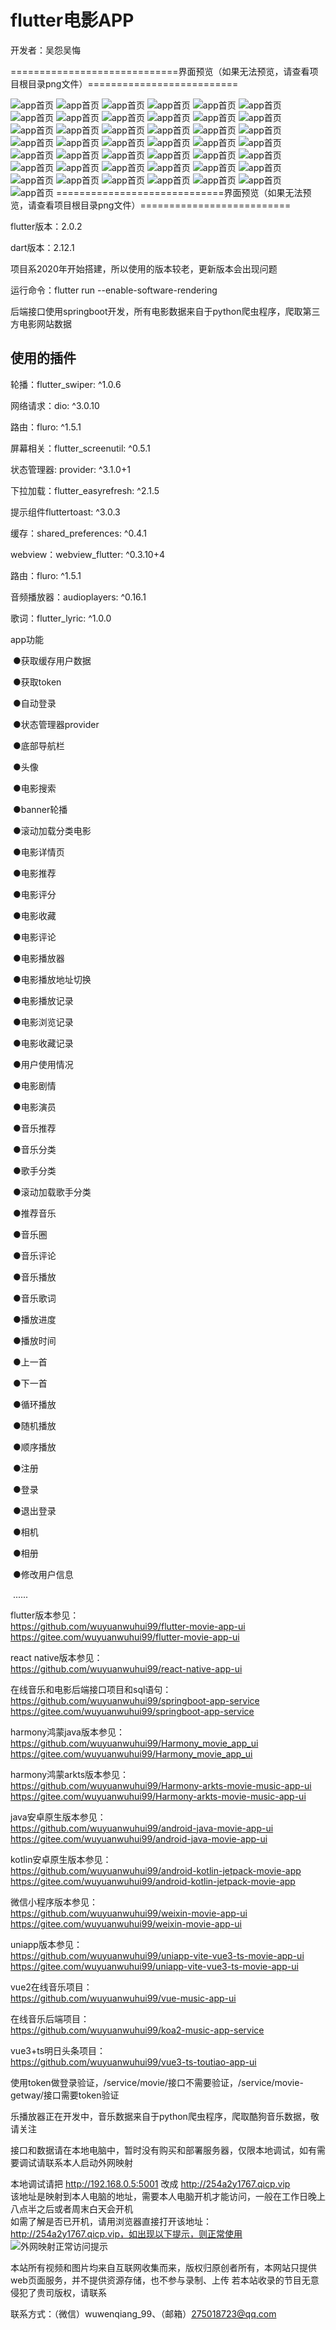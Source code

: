 # flutter电影APP

开发者：吴怨吴悔

=============================界面预览（如果无法预览，请查看项目根目录png文件）==========================

![app首页](./新版电影APP整体预览图.jpg)
![app首页](电影预览1.png)
![app首页](电影预览2.png)
![app首页](电影预览3.png)
![app首页](电影预览4.png)
![app首页](电影预览5.png)
![app首页](电影预览6.png)
![app首页](电影预览7.png)
![app首页](电影预览8.png)
![app首页](电影预览9.png)
![app首页](电影预览9-1.png)
![app首页](电影预览9-2.png)
![app首页](电影预览9-3.png)
![app首页](电影预览9-4.png)
![app首页](电影预览10.png)
![app首页](电影预览11.png)
![app首页](电影预览12.png)
![app首页](电影预览13.jpg)
![app首页](电影预览14.jpg)
![app首页](电影预览15.png)
![app首页](音乐首页.jpg)
![app首页](音乐推荐.jpg)
![app首页](音乐朋友圈1.jpg)
![app首页](音乐朋友圈2.png)
![app首页](音乐我的1.jpg)
![app首页](音乐我的2.png)
![app首页](音乐播放页.png)
![app首页](音乐播放页-播放模式切换.png)
![app首页](音乐播放页-收藏音乐.png)
![app首页](音乐播放页-创建收藏夹.png)
![app首页](音乐播放页-评论.png)
![app首页](音乐分享.png)
![app首页](音乐分享-权限选择.png)
![app首页](音乐歌词页.png)
![app首页](音乐歌手页.png)
![app首页](音乐歌手专辑页.png)
![app首页](音乐搜索记录.png)
![app首页](音乐搜索列表.png)
![app首页](音乐点赞和评论.png)
![app首页](音乐圈评论.png)
![app首页](音乐收藏列表.png)
![app首页](音乐列表页.png)
![app首页](分类歌曲.png)
=============================界面预览（如果无法预览，请查看项目根目录png文件）==========================


flutter版本：2.0.2

dart版本：2.12.1

项目系2020年开始搭建，所以使用的版本较老，更新版本会出现问题

运行命令：flutter run --enable-software-rendering

后端接口使用springboot开发，所有电影数据来自于python爬虫程序，爬取第三方电影网站数据

## 使用的插件

轮播：flutter_swiper: ^1.0.6   

网络请求：dio: ^3.0.10   

路由：fluro: ^1.5.1    

屏幕相关：flutter_screenutil: ^0.5.1   

状态管理器: provider: ^3.1.0+1	

下拉加载：flutter_easyrefresh: ^2.1.5

提示组件fluttertoast: ^3.0.3

缓存：shared_preferences: ^0.4.1

webview：webview_flutter: ^0.3.10+4

路由：fluro: ^1.5.1

音频播放器：audioplayers: ^0.16.1

歌词：flutter_lyric: ^1.0.0



app功能

​	●获取缓存用户数据

​	●获取token

​	●自动登录

​	●状态管理器provider

​	●底部导航栏

​	●头像

​	●电影搜索

​	●banner轮播

​	●滚动加载分类电影

​	●电影详情页

​	●电影推荐

​	●电影评分

​	●电影收藏

​	●电影评论

​	●电影播放器

​	●电影播放地址切换

​	●电影播放记录

​	●电影浏览记录

​	●电影收藏记录

​	●用户使用情况

​	●电影剧情

​	●电影演员

​	●音乐推荐

​	●音乐分类

​	●歌手分类

​	●滚动加载歌手分类

​	●推荐音乐

​	●音乐圈

​	●音乐评论

​	●音乐播放

​	●音乐歌词

​	●播放进度

​	●播放时间

​	●上一首

​	●下一首

​	●循环播放

​	●随机播放

​	●顺序播放

​	●注册

​	●登录

​	●退出登录

​	●相机

​	●相册

​	●修改用户信息

​	......

flutter版本参见：   
https://github.com/wuyuanwuhui99/flutter-movie-app-ui   
https://gitee.com/wuyuanwuhui99/flutter-movie-app-ui

react native版本参见：   
https://github.com/wuyuanwuhui99/react-native-app-ui   

在线音乐和电影后端接口项目和sql语句：   
https://github.com/wuyuanwuhui99/springboot-app-service   
https://gitee.com/wuyuanwuhui99/springboot-app-service

harmony鸿蒙java版本参见：   
https://github.com/wuyuanwuhui99/Harmony_movie_app_ui   
https://gitee.com/wuyuanwuhui99/Harmony_movie_app_ui

harmony鸿蒙arkts版本参见：   
https://github.com/wuyuanwuhui99/Harmony-arkts-movie-music-app-ui   
https://gitee.com/wuyuanwuhui99/Harmony-arkts-movie-music-app-ui

java安卓原生版本参见：   
https://github.com/wuyuanwuhui99/android-java-movie-app-ui   
https://gitee.com/wuyuanwuhui99/android-java-movie-app-ui

kotlin安卓原生版本参见：   
https://github.com/wuyuanwuhui99/android-kotlin-jetpack-movie-app   
https://gitee.com/wuyuanwuhui99/android-kotlin-jetpack-movie-app

微信小程序版本参见：   
https://github.com/wuyuanwuhui99/weixin-movie-app-ui   
https://gitee.com/wuyuanwuhui99/weixin-movie-app-ui

uniapp版本参见：   
https://github.com/wuyuanwuhui99/uniapp-vite-vue3-ts-movie-app-ui   
https://gitee.com/wuyuanwuhui99/uniapp-vite-vue3-ts-movie-app-ui

vue2在线音乐项目：   
https://github.com/wuyuanwuhui99/vue-music-app-ui   

在线音乐后端项目：   
https://github.com/wuyuanwuhui99/koa2-music-app-service

vue3+ts明日头条项目：   
https://github.com/wuyuanwuhui99/vue3-ts-toutiao-app-ui

使用token做登录验证，/service/movie/接口不需要验证，/service/movie-getway/接口需要token验证   

乐播放器正在开发中，音乐数据来自于python爬虫程序，爬取酷狗音乐数据，敬请关注   

接口和数据请在本地电脑中，暂时没有购买和部署服务器，仅限本地调试，如有需要调试请联系本人启动外网映射   

本地调试请把 http://192.168.0.5:5001 改成 http://254a2y1767.qicp.vip    
该地址是映射到本人电脑的地址，需要本人电脑开机才能访问，一般在工作日晚上八点半之后或者周末白天会开机   
如需了解是否已开机，请用浏览器直接打开该地址：http://254a2y1767.qicp.vip，如出现以下提示，则正常使用   
![外网映射正常访问提示](外网映射正常访问提示.png)

本站所有视频和图片均来自互联网收集而来，版权归原创者所有，本网站只提供web页面服务，并不提供资源存储，也不参与录制、上传 若本站收录的节目无意侵犯了贵司版权，请联系   

联系方式：（微信）wuwenqiang_99、（邮箱）275018723@qq.com
